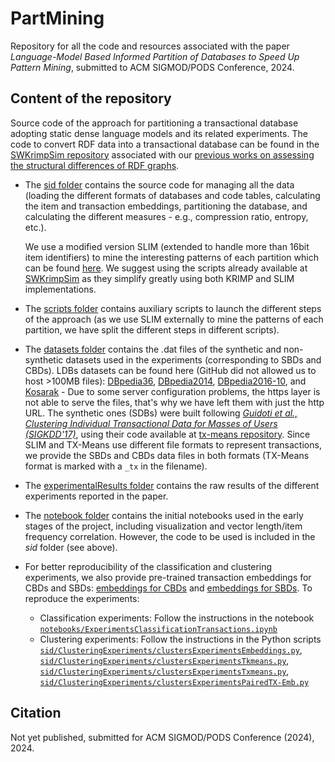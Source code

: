 # PartMining
Repository for all the code and resources associated with the paper *Language-Model Based Informed Partition of Databases to Speed Up Pattern Mining*, submitted to ACM SIGMOD/PODS Conference, 2024. 

## Content of the repository

Source code of the approach for partitioning a transactional database adopting static dense language models and its related experiments. The code to convert RDF data into a transactional database can be found in the [SWKrimpSim repository](https://github.com/MaillPierre/SWKrimpSim) associated with our [previous works on assessing the structural differences of RDF graphs](http://doi.org/10.3233/SW-200368). 

+ The [sid folder](https://github.com/cbobed/PartMining/tree/main/sid) contains the source code for managing all the data (loading the different formats of databases and code tables, calculating the item and transaction embeddings, partitioning the database, and calculating the different measures - e.g., compression ratio, entropy, etc.).

  We use a modified version SLIM (extended to handle more than 16bit item identifiers) to mine the interesting patterns of each partition which can be found [here](https://github.com/MaillPierre/SWKrimpSim/blob/master/SlimBinSource-20120607mod.tar.gz). We suggest using the scripts already available at [SWKrimpSim](https://github.com/MaillPierre/SWKrimpSim) as they simplify greatly using both KRIMP and SLIM implementations. 

+ The [scripts folder](https://github.com/cbobed/PartMining/tree/main/scripts) contains auxiliary scripts to launch the different steps of the approach (as we use SLIM externally to mine the patterns of each partition, we have split the different steps in different scripts).
  
+ The [datasets folder](https://github.com/cbobed/PartMining/tree/main/datasets) contains the .dat files of the synthetic and non-synthetic datasets used in the experiments (corresponding to SBDs and CBDs). LDBs datasets can be found here (GitHub did not allowed us to host >100MB files): [DBpedia36](http://sid.cps.unizar.es/projects/dataEvolution/dbpedia36PCB.tar.gz), [DBpedia2014](http://sid.cps.unizar.es/projects/dataEvolution/dbpedia2014PCB.tar.gz), [DBpedia2016-10](http://sid.cps.unizar.es/projects/dataEvolution/dbpedia201610PCB.tar.gz), and [Kosarak](http://sid.cps.unizar.es/projects/dataEvolution/kosarak.tar.gz) - Due to some server configuration problems, the https layer is not able to serve the files, that's why we have left them with just the http URL. The synthetic ones (SDBs) were built following [*Guidoti et al., Clustering Individual Transactional Data for Masses of Users (SIGKDD'17)*](http://doi.org/10.1145/3097983.3098034), using their code available at [tx-means repository](https://github.com/riccotti/TX-Means). Since SLIM and TX-Means use different file formats to represent transactions, we provide the SBDs and CBDs data files in both formats (TX-Means format is marked with a `_tx` in the filename).
  
+ The [experimentalResults folder](https://github.com/cbobed/PartMining/tree/main/experimentalResults) contains the raw results of the different experiments reported in the paper. 

+ The [notebook folder](https://github.com/cbobed/PartMining/tree/main/notebooks) contains the initial notebooks used in the early stages of the project, including visualization and vector length/item frequency correlation. However, the code to be used is included in the *sid* folder (see above).

+ For better reproducibility of the classification and clustering experiments, we also provide pre-trained transaction embeddings for CBDs and SBDs: [embeddings for CBDs](https://drive.google.com/uc?export=download&id=1AKmY40Ws0OV0L-cSCo60pPcjBxp1Haq5) and [embeddings for SBDs](https://drive.google.com/uc?export=download&id=1kzYyiTB7Q3VnqrAc-ilcsCYh3GFMUDZR). To reproduce the experiments:
    - Classification experiments: Follow the instructions in the notebook [`notebooks/ExperimentsClassificationTransactions.ipynb`](https://github.com/cbobed/PartMining/blob/main/notebooks/ExperimentsClassificationTransactions.ipynb)
    - Clustering experiments: Follow the instructions in the Python scripts [`sid/ClusteringExperiments/clustersExperimentsEmbeddings.py`](https://github.com/cbobed/PartMining/blob/main/sid/ClusteringExperiments/clustersExperimentsEmbeddings.py), [`sid/ClusteringExperiments/clustersExperimentsTkmeans.py`](https://github.com/cbobed/PartMining/blob/main/sid/ClusteringExperiments/clustersExperimentsTkmeans.py), [`sid/ClusteringExperiments/clustersExperimentsTxmeans.py`](https://github.com/cbobed/PartMining/blob/main/sid/ClusteringExperiments/clustersExperimentsTxmeans.py), [`sid/ClusteringExperiments/clustersExperimentsPairedTX-Emb.py`](https://github.com/cbobed/PartMining/blob/main/sid/ClusteringExperiments/clustersExperimentsPairedTX-Emb.py)
  

## Citation

Not yet published, submitted for ACM SIGMOD/PODS Conference (2024), 2024. 

